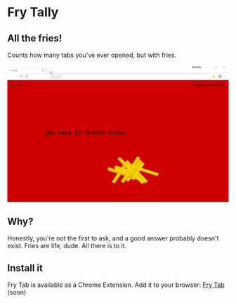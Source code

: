 # Fry Tally
## All the fries!

Counts how many tabs you've ever opened, but with fries.

![new tabs being opened, each one showing an increasing amount of french fries](screenshots/newtabs.gif)

## Why?

Honestly, you're not the first to ask, and a good answer probably doesn't exist. Fries are life, dude. All there is to it.

## Install it

Fry Tab is available as a Chrome Extension. Add it to your browser: [Fry Tab](#) (soon)